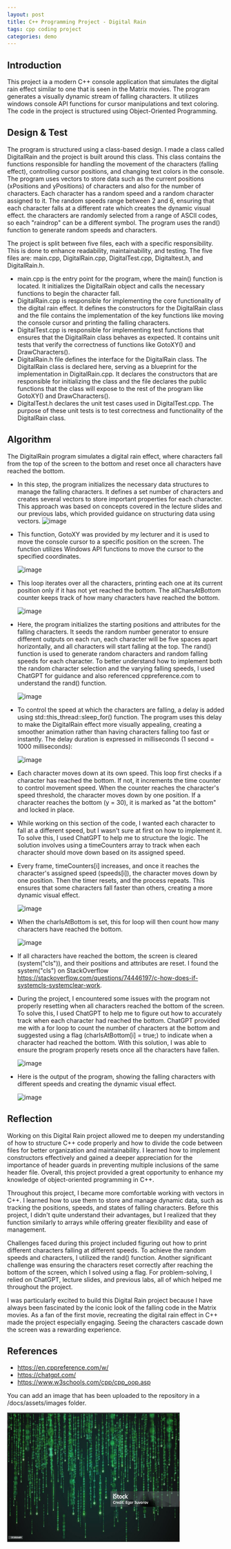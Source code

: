 ```yaml
---
layout: post
title: C++ Programming Project - Digital Rain
tags: cpp coding project
categories: demo
---
```

## Introduction

This project ia a modern C++ console application that simulates the digital rain effect similar to one that is seen in the Matrix movies. 
The program generates a visually dynamic stream of falling characters. It utilizes windows console API functions for cursor manipulations and text coloring.
The code in the project is structured using Object-Oriented Programming.

## Design & Test

The program is structured using a class-based design. I made a class called DigitalRain and the project is built around this class. This class contains the functions responsible for handling the movement of the characters (falling effect), controlling cursor positions, and changing text colors in the console. The program uses vectors to store data such as the current positions (xPositions and yPositions) of characters and also for the number of characters. Each character has a random speed and a random character assigned to it. The random speeds range between 2 and 6, ensuring that each character falls at a different rate which creates the dynamic visual effect. the characters are randomly selected from a range of ASCII codes, so each "raindrop" can be a different symbol. The program uses the rand() function to generate random speeds and characters.

The project is split between five files, each with a specific responsibility. This is done to enhance readability, maintainability, and testing. The five files are: main.cpp, DigitalRain.cpp, DigitalTest.cpp, Digitaltest.h, and DigitalRain.h. 
- main.cpp is the entry point for the program, where the main() function is located. It initializes the DigitalRain object and calls the necessary functions to begin the character fall.
- DigitalRain.cpp is responsible for implementing the core functionality of the digital rain effect. It defines the constructors for the DigitalRain class and the file contains the implementation of the key functions like moving the console cursor and printing the falling characters.
- DigitalTest.cpp is responsible for implementing test functions that ensures that the DigitalRain class behaves as expected. It contains unit tests that verify the correctness of functions like GotoXY() and DrawCharacters().
- DigitalRain.h file defines the interface for the DigitalRain class. The DigitalRain class is declared here, serving as a blueprint for the implementation in DigitalRain.cpp. It declares the constructors that are responsible for initializing the class and the file declares the public functions that the class will expose to the rest of the program like GotoXY() and DrawCharacters().
- DigitalTest.h declares the unit test cases used in DigitalTest.cpp. The purpose of these unit tests is to test correctness and functionality of the DigitalRain class.

## Algorithm

The DigitalRain program simulates a digital rain effect, where characters fall from the top of the screen to the bottom and reset once all characters have reached the bottom. 
- In this step, the program initializes the necessary data structures to manage the falling characters. It defines a set number of characters and creates several vectors to store important properties for each character. This approach was based on concepts covered in the lecture slides and our previous labs, which provided guidance on structuring data using vectors.
  ![image](https://github.com/user-attachments/assets/ea9c7292-5bd9-4b01-8ed2-0810645a98c3)



- This function, GotoXY was provided by my lecturer and it is used to move the console cursor to a specific position on the screen. The function utilizes Windows API functions to move the cursor to the specified coordinates.
  
  ![image](https://github.com/user-attachments/assets/d4e5e9c0-edb2-485f-b2cb-8b322ab5c58a)


- This loop iterates over all the characters, printing each one at its current position only if it has not yet reached the bottom. The allCharsAtBottom counter keeps track of how many characters have reached the bottom.
  
  ![image](https://github.com/user-attachments/assets/99e3d752-7c8b-422d-9dc3-5b8227ddad6a)

- Here, the program initializes the starting positions and attributes for the falling characters. It seeds the random number generator to ensure different outputs on each run, each character will be five spaces apart horizontally, and all characters will start falling at the top. The rand() function is used to generate random characters and random falling speeds for each character. To better understand how to implement both the random character selection and the varying falling speeds, I used ChatGPT for guidance and also referenced cppreference.com to understand the rand() function.
  
  ![image](https://github.com/user-attachments/assets/c4a9ebb0-f46c-48b1-a419-7576204f6094)


- To control the speed at which the characters are falling, a delay is added using std::this_thread::sleep_for() function. The program uses this delay to make the DigitalRain effect more visually appealing, creating a smoother animation rather than having characters falling too fast or instantly. The delay duration is expressed in milliseconds (1 second = 1000 milliseconds):

  ![image](https://github.com/user-attachments/assets/33eb4ad1-59c2-4dbb-911e-b8ed6137303c)

- Each character moves down at its own speed. This loop first checks if a character has reached the bottom. If not, it increments the time counter to control movement speed. When the counter reaches the character's speed threshold, the character moves down by one position. If a character reaches the bottom (y = 30), it is marked as "at the bottom" and locked in place.
- While working on this section of the code, I wanted each character to fall at a different speed, but I wasn't sure at first on how to implement it. To solve this, I used ChatGPT to help me to structure the logic. The solution involves using a timeCounters array to track when each character should move down based on its assigned speed.
- Every frame, timeCounters[i] increases, and once it reaches the character's assigned speed (speeds[i]), the character moves down by one position. Then the timer resets, and the process repeats. This ensures that some characters fall faster than others, creating a more dynamic visual effect.

  ![image](https://github.com/user-attachments/assets/8067a722-8cd7-435f-b038-cc382686bfc4)

- When the charIsAtBottom is set, this for loop will then count how many characters have reached the bottom.

  ![image](https://github.com/user-attachments/assets/72e66b17-65d6-4ee7-b8ae-075152662eaa)

- If all characters have reached the bottom, the screen is cleared (system("cls")), and their positions and attributes are reset. I found the system("cls") on StackOverflow https://stackoverflow.com/questions/74446197/c-how-does-if-systemcls-systemclear-work.
- During the project, I encountered some issues with the program not properly resetting when all characters reached the bottom of the screen. To solve this, I used ChatGPT to help me to figure out how to accurately track when each character had reached the bottom. ChatGPT provided me with a for loop to count the number of characters at the bottom and suggested using a flag (charIsAtBottom[i] = true;) to indicate when a character had reached the bottom. With this solution, I was able to ensure the program properly resets once all the characters have fallen.

  ![image](https://github.com/user-attachments/assets/99422150-d555-4dca-8896-53498f0cc163)

- Here is the output of the program, showing the falling characters with different speeds and creating the dynamic visual effect.
  
  ![image](https://github.com/user-attachments/assets/1a116b4e-17db-49b4-a02a-6017abb167af)




## Reflection

Working on this Digital Rain project allowed me to deepen my understanding of how to structure C++ code properly and how to divide the code between files for better organization and maintainability. I learned how to implement constructors effectively and gained a deeper appreciation for the importance of header guards in preventing multiple inclusions of the same header file. Overall, this project provided a great opportunity to enhance my knowledge of object-oriented programming in C++.

Throughout this project, I became more comfortable working with vectors in C++. I learned how to use them to store and manage dynamic data, such as tracking the positions, speeds, and states of falling characters. Before this project, I didn't quite understand their advantages, but I realized that they function similarly to arrays while offering greater flexibility and ease of management. 

Challenges faced during this project included figuring out how to print different characters falling at different speeds. To achieve the random speeds and characters, I utilized the rand() function. Another significant challenge was ensuring the characters reset correctly after reaching the bottom of the screen, which I solved using a flag.  For problem-solving, I relied on ChatGPT, lecture slides, and previous labs, all of which helped me throughout the project.

I was particularly excited to build this Digital Rain project because I have always been fascinated by the iconic look of the falling code in the Matrix movies. As a fan of the first movie, recreating the digital rain effect in C++ made the project especially engaging. Seeing the characters cascade down the screen was a rewarding experience. 


## References

- https://en.cppreference.com/w/
- https://chatgpt.com/
- https://www.w3schools.com/cpp/cpp_oop.asp



You can add an image that has been uploaded to the repository in a /docs/assets/images folder.

<img src="https://raw.githubusercontent.com/DanKos22/digital-rain-cpp/main/docs/assets/images/Project.png" width="400" height="300">
